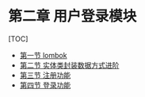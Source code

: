 # 第二章 用户登录模块

[TOC]

- [第一节 lombok](chapter02/verse01.html)
- [第二节 实体类封装数据方式进阶](chapter02/verse02.html)
- [第三节 注册功能](chapter02/verse03.html)
- [第四节 登录功能](chapter02/verse04.html)

